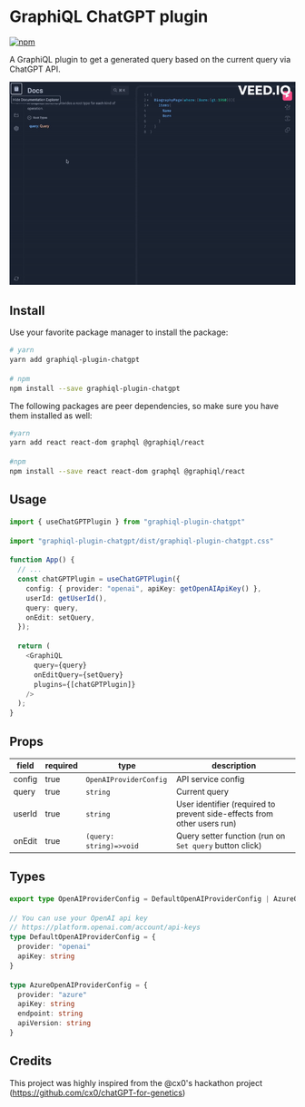 # GraphiQL ChatGPT plugin

[![npm](https://img.shields.io/npm/v/graphiql-plugin-chatgpt)](https://www.npmjs.com/package/graphiql-plugin-chatgpt)

A GraphiQL plugin to get a generated query based on the current query via ChatGPT API.

![Screenshot](https://raw.githubusercontent.com/cimdalli/graphiql-plugin-chatgpt/main/screenshot.gif)

## Install

Use your favorite package manager to install the package:

```sh
# yarn
yarn add graphiql-plugin-chatgpt

# npm
npm install --save graphiql-plugin-chatgpt
```

The following packages are peer dependencies, so make sure you have them installed as well:

```sh
#yarn
yarn add react react-dom graphql @graphiql/react

#npm
npm install --save react react-dom graphql @graphiql/react
```

## Usage

```ts
import { useChatGPTPlugin } from "graphiql-plugin-chatgpt"

import "graphiql-plugin-chatgpt/dist/graphiql-plugin-chatgpt.css"

function App() {
  // ...
  const chatGPTPlugin = useChatGPTPlugin({
    config: { provider: "openai", apiKey: getOpenAIApiKey() },
    userId: getUserId(),
    query: query,
    onEdit: setQuery,
  });
  
  return (
    <GraphiQL
      query={query}
      onEditQuery={setQuery}
      plugins={[chatGPTPlugin]}
    />
  );
}
```

## Props

| field  | required | type                  | description                                                             |
|--------|----------|-----------------------|-------------------------------------------------------------------------|
| config | true     | `OpenAIProviderConfig`  | API service config                                                      |
| query  | true     | `string`                | Current query                                                           |
| userId | true     | `string`                | User identifier (required to prevent side-effects from other users run) |
| onEdit | true     | `(query: string)=>void` | Query setter function (run on `Set query` button click)                 |

## Types

```ts
export type OpenAIProviderConfig = DefaultOpenAIProviderConfig | AzureOpenAIProviderConfig

// You can use your OpenAI api key
// https://platform.openai.com/account/api-keys
type DefaultOpenAIProviderConfig = {
  provider: "openai"
  apiKey: string
}

type AzureOpenAIProviderConfig = {
  provider: "azure"
  apiKey: string
  endpoint: string
  apiVersion: string
}
```

## Credits

This project was highly inspired from the @cx0's hackathon project (<https://github.com/cx0/chatGPT-for-genetics>)
